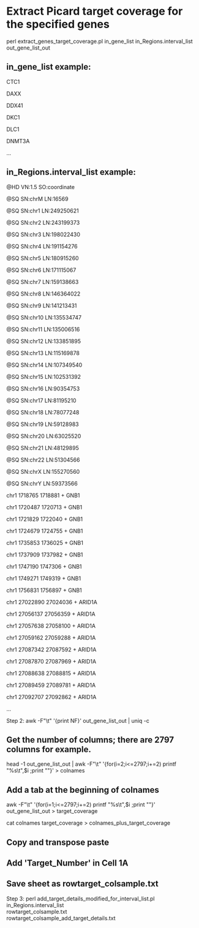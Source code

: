 # Extract Picard target coverage for the specified genes
perl extract_genes_target_coverage.pl in_gene_list in_Regions.interval_list out_gene_list_out


## in_gene_list example:
CTC1

DAXX

DDX41

DKC1

DLC1

DNMT3A

...


## in_Regions.interval_list example:
@HD     VN:1.5  SO:coordinate

@SQ     SN:chrM LN:16569

@SQ     SN:chr1 LN:249250621

@SQ     SN:chr2 LN:243199373

@SQ     SN:chr3 LN:198022430

@SQ     SN:chr4 LN:191154276

@SQ     SN:chr5 LN:180915260

@SQ     SN:chr6 LN:171115067

@SQ     SN:chr7 LN:159138663

@SQ     SN:chr8 LN:146364022

@SQ     SN:chr9 LN:141213431

@SQ     SN:chr10        LN:135534747

@SQ     SN:chr11        LN:135006516

@SQ     SN:chr12        LN:133851895

@SQ     SN:chr13        LN:115169878

@SQ     SN:chr14        LN:107349540

@SQ     SN:chr15        LN:102531392

@SQ     SN:chr16        LN:90354753

@SQ     SN:chr17        LN:81195210

@SQ     SN:chr18        LN:78077248

@SQ     SN:chr19        LN:59128983

@SQ     SN:chr20        LN:63025520

@SQ     SN:chr21        LN:48129895

@SQ     SN:chr22        LN:51304566

@SQ     SN:chrX LN:155270560

@SQ     SN:chrY LN:59373566

chr1    1718765 1718881 +       GNB1

chr1    1720487 1720713 +       GNB1

chr1    1721829 1722040 +       GNB1

chr1    1724679 1724755 +       GNB1

chr1    1735853 1736025 +       GNB1

chr1    1737909 1737982 +       GNB1

chr1    1747190 1747306 +       GNB1

chr1    1749271 1749319 +       GNB1

chr1    1756831 1756897 +       GNB1

chr1    27022890        27024036        +       ARID1A

chr1    27056137        27056359        +       ARID1A

chr1    27057638        27058100        +       ARID1A

chr1    27059162        27059288        +       ARID1A

chr1    27087342        27087592        +       ARID1A

chr1    27087870        27087969        +       ARID1A

chr1    27088638        27088815        +       ARID1A

chr1    27089459        27089781        +       ARID1A

chr1    27092707        27092862        +       ARID1A

...


Step 2:
  awk -F"\t" '{print NF}' out_gene_list_out | uniq -c
  ## Get the number of columns; there are 2797 columns for example.
  
  head -1 out_gene_list_out | awk -F"\t" '{for(i=2;i<=2797;i+=2) printf "%s\t",$i ;print ""}' > colnames
  ## Add a tab at the beginning of colnames
  
  awk -F"\t" '{for(i=1;i<=2797;i+=2) printf "%s\t",$i ;print ""}' out_gene_list_out > target_coverage
  
  cat colnames target_coverage > colnames_plus_target_coverage
  ## Copy and transpose paste
  ## Add 'Target_Number' in Cell 1A
  ## Save sheet as rowtarget_colsample.txt
  
  
Step 3:
  perl add_target_details_modified_for_interval_list.pl \
       in_Regions.interval_list \
       rowtarget_colsample.txt \
       rowtarget_colsample_add_target_details.txt
